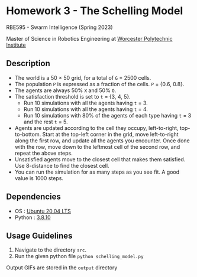 # Homework 3 - The Schelling Model

RBE595 - Swarm Intelligence (Spring 2023)

Master of Science in Robotics Engineering at [Worcester Polytechnic Institute](https://www.wpi.edu/)

## Description
- The world is a 50 × 50 grid, for a total of `G` = 2500 cells.
- The population `P` is expressed as a fraction of the cells. `P` = {0.6, 0.8}.
- The agents are always 50% `X` and 50% `O`.
- The satisfaction threshold is set to `t` = {3, 4, 5}.
    - Run 10 simulations with all the agents having `t` = 3.
    - Run 10 simulations with all the agents having `t` = 4.
    - Run 10 simulations with 80% of the agents of each type having `t` = 3 and the rest `t` = 5.
- Agents are updated according to the cell they occupy, left-to-right, top-to-bottom. Start at the top-left corner in the grid, move left-to-right along the first row, and update all the agents you encounter. Once done with the row, move down to the leftmost cell of the second row, and repeat the above steps.
- Unsatisfied agents move to the closest cell that makes them satisfied. Use 8-distance to find the closest cell.
- You can run the simulation for as many steps as you see fit. A good value is 1000 steps.

## Dependencies
- OS : [Ubuntu 20.04 LTS](https://releases.ubuntu.com/20.04/)
- Python : [3.8.10](https://www.python.org/downloads/release/python-3810/)

## Usage Guidelines
1. Navigate to the directory `src`.
2. Run the given python file `python schelling_model.py`

Output GIFs are stored in the `output` directory 